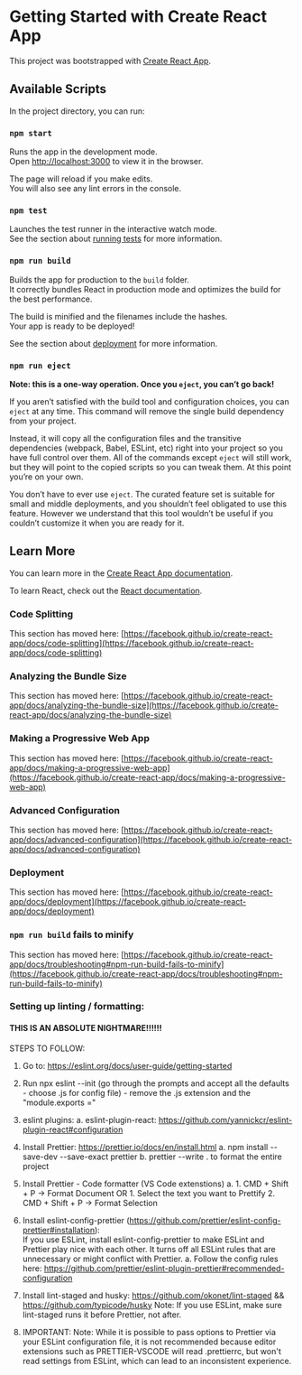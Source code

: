 # Getting Started with Create React App

This project was bootstrapped with [Create React App](https://github.com/facebook/create-react-app).

## Available Scripts

In the project directory, you can run:

### `npm start`

Runs the app in the development mode.\
Open [http://localhost:3000](http://localhost:3000) to view it in the browser.

The page will reload if you make edits.\
You will also see any lint errors in the console.

### `npm test`

Launches the test runner in the interactive watch mode.\
See the section about [running tests](https://facebook.github.io/create-react-app/docs/running-tests) for more information.

### `npm run build`

Builds the app for production to the `build` folder.\
It correctly bundles React in production mode and optimizes the build for the best performance.

The build is minified and the filenames include the hashes.\
Your app is ready to be deployed!

See the section about [deployment](https://facebook.github.io/create-react-app/docs/deployment) for more information.

### `npm run eject`

**Note: this is a one-way operation. Once you `eject`, you can’t go back!**

If you aren’t satisfied with the build tool and configuration choices, you can `eject` at any time. This command will remove the single build dependency from your project.

Instead, it will copy all the configuration files and the transitive dependencies (webpack, Babel, ESLint, etc) right into your project so you have full control over them. All of the commands except `eject` will still work, but they will point to the copied scripts so you can tweak them. At this point you’re on your own.

You don’t have to ever use `eject`. The curated feature set is suitable for small and middle deployments, and you shouldn’t feel obligated to use this feature. However we understand that this tool wouldn’t be useful if you couldn’t customize it when you are ready for it.

## Learn More

You can learn more in the [Create React App documentation](https://facebook.github.io/create-react-app/docs/getting-started).

To learn React, check out the [React documentation](https://reactjs.org/).

### Code Splitting

This section has moved here: [https://facebook.github.io/create-react-app/docs/code-splitting](https://facebook.github.io/create-react-app/docs/code-splitting)

### Analyzing the Bundle Size

This section has moved here: [https://facebook.github.io/create-react-app/docs/analyzing-the-bundle-size](https://facebook.github.io/create-react-app/docs/analyzing-the-bundle-size)

### Making a Progressive Web App

This section has moved here: [https://facebook.github.io/create-react-app/docs/making-a-progressive-web-app](https://facebook.github.io/create-react-app/docs/making-a-progressive-web-app)

### Advanced Configuration

This section has moved here: [https://facebook.github.io/create-react-app/docs/advanced-configuration](https://facebook.github.io/create-react-app/docs/advanced-configuration)

### Deployment

This section has moved here: [https://facebook.github.io/create-react-app/docs/deployment](https://facebook.github.io/create-react-app/docs/deployment)

### `npm run build` fails to minify

This section has moved here: [https://facebook.github.io/create-react-app/docs/troubleshooting#npm-run-build-fails-to-minify](https://facebook.github.io/create-react-app/docs/troubleshooting#npm-run-build-fails-to-minify)

### Setting up linting / formatting:

#### THIS IS AN ABSOLUTE NIGHTMARE!!!!!!

STEPS TO FOLLOW:

1. Go to: https://eslint.org/docs/user-guide/getting-started
2. Run npx eslint --init (go through the prompts and accept all the defaults - choose .js for config file) - remove the .js extension and the "module.exports ="
3. eslint plugins:
   a. eslint-plugin-react: https://github.com/yannickcr/eslint-plugin-react#configuration
4. Install Prettier: https://prettier.io/docs/en/install.html
   a. npm install --save-dev --save-exact prettier
   b. prettier --write . to format the entire project
5. Install Prettier - Code formatter (VS Code extenstions)
    a. 1. CMD + Shift + P -> Format Document
        OR
        1. Select the text you want to Prettify
        2. CMD + Shift + P -> Format Selection
5. Install eslint-config-prettier (https://github.com/prettier/eslint-config-prettier#installation):  
   If you use ESLint, install eslint-config-prettier to make ESLint and Prettier play nice with each other. It turns off all ESLint rules that are unnecessary or might conflict with Prettier.
   a. Follow the config rules here: https://github.com/prettier/eslint-plugin-prettier#recommended-configuration
6. Install lint-staged and husky: https://github.com/okonet/lint-staged && https://github.com/typicode/husky
   Note: If you use ESLint, make sure lint-staged runs it before Prettier, not after.

7. IMPORTANT: Note: While it is possible to pass options to Prettier via your ESLint configuration file, it is not recommended because editor extensions such as PRETTIER-VSCODE will read .prettierrc, but won't read settings from ESLint, which can lead to an inconsistent experience.
